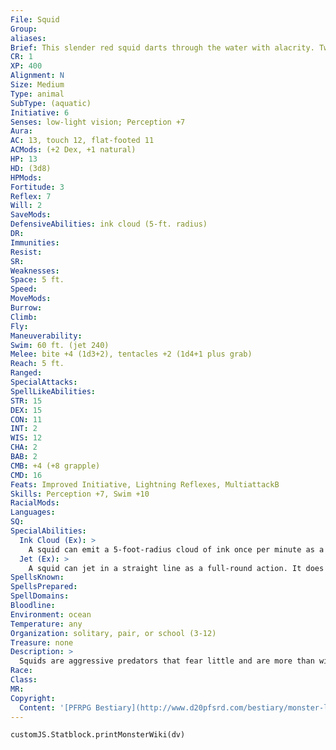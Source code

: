 ```yaml
---
File: Squid
Group: 
aliases: 
Brief: This slender red squid darts through the water with alacrity. Two large eyes stare from above the creature's tentacles.
CR: 1
XP: 400
Alignment: N
Size: Medium
Type: animal
SubType: (aquatic)
Initiative: 6
Senses: low-light vision; Perception +7
Aura: 
AC: 13, touch 12, flat-footed 11
ACMods: (+2 Dex, +1 natural)
HP: 13
HD: (3d8)
HPMods: 
Fortitude: 3
Reflex: 7
Will: 2
SaveMods: 
DefensiveAbilities: ink cloud (5-ft. radius)
DR: 
Immunities: 
Resist: 
SR: 
Weaknesses: 
Space: 5 ft.
Speed: 
MoveMods: 
Burrow: 
Climb: 
Fly: 
Maneuverability: 
Swim: 60 ft. (jet 240)
Melee: bite +4 (1d3+2), tentacles +2 (1d4+1 plus grab)
Reach: 5 ft.
Ranged: 
SpecialAttacks: 
SpellLikeAbilities: 
STR: 15
DEX: 15
CON: 11
INT: 2
WIS: 12
CHA: 2
BAB: 2
CMB: +4 (+8 grapple)
CMD: 16
Feats: Improved Initiative, Lightning Reflexes, MultiattackB
Skills: Perception +7, Swim +10
RacialMods: 
Languages: 
SQ: 
SpecialAbilities:
  Ink Cloud (Ex): >
    A squid can emit a 5-foot-radius cloud of ink once per minute as a free action while underwater. This cloud provides total concealment. The ink persists for 1 minute.
  Jet (Ex): >
    A squid can jet in a straight line as a full-round action. It does not provoke attacks of opportunity while jetting.
SpellsKnown: 
SpellsPrepared: 
SpellDomains: 
Bloodline: 
Environment: ocean
Temperature: any
Organization: solitary, pair, or school (3-12)
Treasure: none
Description: >
  Squids are aggressive predators that fear little and are more than willing to attack prey larger than themselves. Squid Companions Starting Statistics: Size Medium; AC +1 natural; Speed swim 60 ft., jet 240 ft.; Attack tentacles (1d4 plus grab), bite (1d3); Ability Scores Str 14, Dex 15, Con 11, Int 2, Wis 12, Cha 2; Special Qualities low-light vision, ink cloud. 4th-Level Advancement: Ability Scores Str +2, Con +2.
Race: 
Class: 
MR: 
Copyright:
  Content: '[PFRPG Bestiary](http://www.d20pfsrd.com/bestiary/monster-listings/animals/aquatic/squid)'
---
```

```dataviewjs
customJS.Statblock.printMonsterWiki(dv)
```
